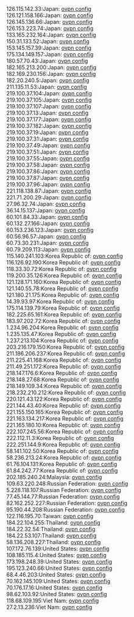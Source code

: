 126.115.142.33:Japan: [ovpn config](vpn/126_115_142_33.ovpn)  
126.121.158.166:Japan: [ovpn config](vpn/126_121_158_166.ovpn)  
126.145.136.66:Japan: [ovpn config](vpn/126_145_136_66.ovpn)  
126.153.223.74:Japan: [ovpn config](vpn/126_153_223_74.ovpn)  
133.165.232.164:Japan: [ovpn config](vpn/133_165_232_164.ovpn)  
150.31.133.52:Japan: [ovpn config](vpn/150_31_133_52.ovpn)  
153.145.157.39:Japan: [ovpn config](vpn/153_145_157_39.ovpn)  
175.134.149.157:Japan: [ovpn config](vpn/175_134_149_157.ovpn)  
180.57.70.43:Japan: [ovpn config](vpn/180_57_70_43.ovpn)  
182.165.213.200:Japan: [ovpn config](vpn/182_165_213_200.ovpn)  
182.169.230.156:Japan: [ovpn config](vpn/182_169_230_156.ovpn)  
182.20.240.5:Japan: [ovpn config](vpn/182_20_240_5.ovpn)  
211.135.11.53:Japan: [ovpn config](vpn/211_135_11_53.ovpn)  
219.100.37.104:Japan: [ovpn config](vpn/219_100_37_104.ovpn)  
219.100.37.105:Japan: [ovpn config](vpn/219_100_37_105.ovpn)  
219.100.37.107:Japan: [ovpn config](vpn/219_100_37_107.ovpn)  
219.100.37.13:Japan: [ovpn config](vpn/219_100_37_13.ovpn)  
219.100.37.177:Japan: [ovpn config](vpn/219_100_37_177.ovpn)  
219.100.37.182:Japan: [ovpn config](vpn/219_100_37_182.ovpn)  
219.100.37.19:Japan: [ovpn config](vpn/219_100_37_19.ovpn)  
219.100.37.31:Japan: [ovpn config](vpn/219_100_37_31.ovpn)  
219.100.37.49:Japan: [ovpn config](vpn/219_100_37_49.ovpn)  
219.100.37.51:Japan: [ovpn config](vpn/219_100_37_51.ovpn)  
219.100.37.55:Japan: [ovpn config](vpn/219_100_37_55.ovpn)  
219.100.37.58:Japan: [ovpn config](vpn/219_100_37_58.ovpn)  
219.100.37.86:Japan: [ovpn config](vpn/219_100_37_86.ovpn)  
219.100.37.87:Japan: [ovpn config](vpn/219_100_37_87.ovpn)  
219.100.37.96:Japan: [ovpn config](vpn/219_100_37_96.ovpn)  
221.118.138.87:Japan: [ovpn config](vpn/221_118_138_87.ovpn)  
221.71.200.29:Japan: [ovpn config](vpn/221_71_200_29.ovpn)  
27.96.32.74:Japan: [ovpn config](vpn/27_96_32_74.ovpn)  
36.14.15.137:Japan: [ovpn config](vpn/36_14_15_137.ovpn)  
60.101.84.33:Japan: [ovpn config](vpn/60_101_84_33.ovpn)  
60.132.27.166:Japan: [ovpn config](vpn/60_132_27_166.ovpn)  
60.153.236.123:Japan: [ovpn config](vpn/60_153_236_123.ovpn)  
60.56.96.57:Japan: [ovpn config](vpn/60_56_96_57.ovpn)  
60.73.30.231:Japan: [ovpn config](vpn/60_73_30_231.ovpn)  
60.79.209.113:Japan: [ovpn config](vpn/60_79_209_113.ovpn)  
115.140.241.103:Korea Republic of: [ovpn config](vpn/115_140_241_103.ovpn)  
116.126.92.190:Korea Republic of: [ovpn config](vpn/116_126_92_190.ovpn)  
118.33.30.72:Korea Republic of: [ovpn config](vpn/118_33_30_72.ovpn)  
119.200.35.126:Korea Republic of: [ovpn config](vpn/119_200_35_126.ovpn)  
121.128.171.160:Korea Republic of: [ovpn config](vpn/121_128_171_160.ovpn)  
121.140.55.78:Korea Republic of: [ovpn config](vpn/121_140_55_78.ovpn)  
121.180.21.175:Korea Republic of: [ovpn config](vpn/121_180_21_175.ovpn)  
14.39.93.97:Korea Republic of: [ovpn config](vpn/14_39_93_97.ovpn)  
175.114.139.79:Korea Republic of: [ovpn config](vpn/175_114_139_79.ovpn)  
182.225.65.161:Korea Republic of: [ovpn config](vpn/182_225_65_161.ovpn)  
183.97.202.72:Korea Republic of: [ovpn config](vpn/183_97_202_72.ovpn)  
1.234.96.204:Korea Republic of: [ovpn config](vpn/1_234_96_204.ovpn)  
1.235.135.47:Korea Republic of: [ovpn config](vpn/1_235_135_47.ovpn)  
1.237.213.104:Korea Republic of: [ovpn config](vpn/1_237_213_104.ovpn)  
203.216.179.150:Korea Republic of: [ovpn config](vpn/203_216_179_150.ovpn)  
211.186.206.237:Korea Republic of: [ovpn config](vpn/211_186_206_237.ovpn)  
211.225.41.168:Korea Republic of: [ovpn config](vpn/211_225_41_168.ovpn)  
211.49.251.172:Korea Republic of: [ovpn config](vpn/211_49_251_172.ovpn)  
218.147.176.6:Korea Republic of: [ovpn config](vpn/218_147_176_6.ovpn)  
218.148.27.68:Korea Republic of: [ovpn config](vpn/218_148_27_68.ovpn)  
218.149.109.34:Korea Republic of: [ovpn config](vpn/218_149_109_34.ovpn)  
218.232.210.212:Korea Republic of: [ovpn config](vpn/218_232_210_212.ovpn)  
220.121.43.122:Korea Republic of: [ovpn config](vpn/220_121_43_122.ovpn)  
221.144.43.40:Korea Republic of: [ovpn config](vpn/221_144_43_40.ovpn)  
221.155.150.165:Korea Republic of: [ovpn config](vpn/221_155_150_165.ovpn)  
221.163.134.217:Korea Republic of: [ovpn config](vpn/221_163_134_217.ovpn)  
221.165.180.10:Korea Republic of: [ovpn config](vpn/221_165_180_10.ovpn)  
222.107.245.56:Korea Republic of: [ovpn config](vpn/222_107_245_56.ovpn)  
222.112.11.3:Korea Republic of: [ovpn config](vpn/222_112_11_3.ovpn)  
222.251.144.9:Korea Republic of: [ovpn config](vpn/222_251_144_9.ovpn)  
58.141.102.50:Korea Republic of: [ovpn config](vpn/58_141_102_50.ovpn)  
58.236.213.24:Korea Republic of: [ovpn config](vpn/58_236_213_24.ovpn)  
61.76.104.131:Korea Republic of: [ovpn config](vpn/61_76_104_131.ovpn)  
61.84.242.77:Korea Republic of: [ovpn config](vpn/61_84_242_77.ovpn)  
202.185.240.24:Malaysia: [ovpn config](vpn/202_185_240_24.ovpn)  
109.63.220.248:Russian Federation: [ovpn config](vpn/109_63_220_248.ovpn)  
5.228.118.107:Russian Federation: [ovpn config](vpn/5_228_118_107.ovpn)  
77.45.144.77:Russian Federation: [ovpn config](vpn/77_45_144_77.ovpn)  
82.162.252.227:Russian Federation: [ovpn config](vpn/82_162_252_227.ovpn)  
95.190.44.208:Russian Federation: [ovpn config](vpn/95_190_44_208.ovpn)  
122.116.195.70:Taiwan: [ovpn config](vpn/122_116_195_70.ovpn)  
184.22.104.255:Thailand: [ovpn config](vpn/184_22_104_255.ovpn)  
184.22.32.54:Thailand: [ovpn config](vpn/184_22_32_54.ovpn)  
184.22.53.107:Thailand: [ovpn config](vpn/184_22_53_107.ovpn)  
58.136.208.227:Thailand: [ovpn config](vpn/58_136_208_227.ovpn)  
107.172.76.139:United States: [ovpn config](vpn/107_172_76_139.ovpn)  
108.185.115.4:United States: [ovpn config](vpn/108_185_115_4.ovpn)  
173.198.248.39:United States: [ovpn config](vpn/173_198_248_39.ovpn)  
195.123.240.66:United States: [ovpn config](vpn/195_123_240_66.ovpn)  
68.4.46.203:United States: [ovpn config](vpn/68_4_46_203.ovpn)  
70.162.145.109:United States: [ovpn config](vpn/70_162_145_109.ovpn)  
70.176.17.16:United States: [ovpn config](vpn/70_176_17_16.ovpn)  
98.62.103.92:United States: [ovpn config](vpn/98_62_103_92.ovpn)  
118.68.109.195:Viet Nam: [ovpn config](vpn/118_68_109_195.ovpn)  
27.2.13.236:Viet Nam: [ovpn config](vpn/27_2_13_236.ovpn)  
